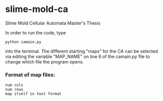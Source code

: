 # slime-mold-ca
Slime Mold Cellular Automata Master's Thesis

In order to run the code, type 
```
python camain.py
```
into the terminal. The different starting "maps" for the CA can be selected via
editing the variable "MAP_NAME" on line 6 of the camain.py file to change which file the program opens.


### Format of map files:
```
num cols
num rows
map itself in text format
```